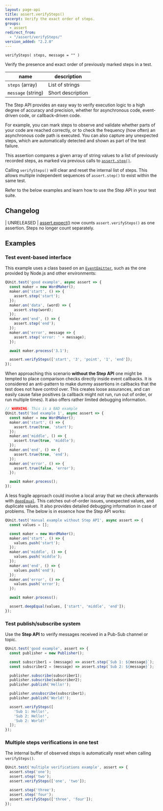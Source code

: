 ```yaml
---
layout: page-api
title: assert.verifySteps()
excerpt: Verify the exact order of steps.
groups:
  - assert
redirect_from:
  - "/assert/verifySteps/"
version_added: "2.2.0"
---
```


`verifySteps( steps, message = "" )`

Verify the presence and exact order of previously marked steps in a test.

| name | description |
|------|-------------|
| `steps` (array) | List of strings |
| `message` (string) | Short description |

The Step API provides an easy way to verify execution logic to a high degree of accuracy and precision, whether for asynchronous code, event-driven code, or callback-driven code.

For example, you can mark steps to observe and validate whether parts of your code are reached correctly, or to check the frequency (how often) an asynchronous code path is executed. You can also capture any unexpected steps, which are automatically detected and shown as part of the test failure.

This assertion compares a given array of string values to a list of previously recorded steps, as marked via previous calls to [`assert.step()`](./step.md).

Calling `verifySteps()` will clear and reset the internal list of steps. This allows multiple independent sequences of `assert.step()` to exist within the same test.

Refer to the below examples and learn how to use the Step API in your test suite.

## Changelog

| UNRELEASED | [assert.expect()](./expect.md) now counts `assert.verifySteps()` as one assertion. Steps no longer count separately.

## Examples

### Test event-based interface

This example uses a class based on an [`EventEmitter`](https://nodejs.org/api/events.html), such as the one provided by Node.js and other environments:

```js
QUnit.test('good example', async assert => {
  const maker = new WordMaker();
  maker.on('start', () => {
    assert.step('start');
  });
  maker.on('data', (word) => {
    assert.step(word);
  });
  maker.on('end', () => {
    assert.step('end');
  });
  maker.on('error', message => {
    assert.step('error: ' + message);
  });

  await maker.process('3.1');

  assert.verifySteps(['start', '3', 'point', '1', 'end']);
});
```

When approaching this scenario **without the Step API** one might be tempted to place comparison checks directly inside event callbacks. It is considered an anti-pattern to make dummy assertions in callbacks that the test does not have control over. This creates loose assurances, and can easily cause false positives (a callback might not run, run out of order, or run multiple times). It also offers rather limited debugging information.

```js
// WARNING: This is a BAD example
QUnit.test('bad example 1', async assert => {
  const maker = new WordMaker();
  maker.on('start', () => {
    assert.true(true, 'start');
  });
  maker.on('middle', () => {
    assert.true(true, 'middle');
  });
  maker.on('end', () => {
    assert.true(true, 'end');
  });
  maker.on('error', () => {
    assert.true(false, 'error');
  });

  await maker.process();
});
```

A less fragile approach could involve a local array that we check afterwards with [`deepEqual`](./deepEqual.md). This catches out-of-order issues, unexpected values, and duplicate values. It also provides detailed debugging information in case of problems. The below is in essence how the Step API works:

```js
QUnit.test('manual example without Step API', async assert => {
  const values = [];

  const maker = new WordMaker();
  maker.on('start', () => {
    values.push('start');
  });
  maker.on('middle', () => {
    values.push('middle');
  });
  maker.on('end', () => {
    values.push('end');
  });
  maker.on('error', () => {
    values.push('error');
  });

  await maker.process();

  assert.deepEqual(values, ['start', 'middle', 'end']);
});
```

### Test publish/subscribe system

Use the **Step API** to verify messages received in a Pub-Sub channel or topic.

```js
QUnit.test('good example', assert => {
  const publisher = new Publisher();

  const subscriber1 = (message) => assert.step(`Sub 1: ${message}`);
  const subscriber2 = (message) => assert.step(`Sub 2: ${message}`);

  publisher.subscribe(subscriber1);
  publisher.subscribe(subscriber2);
  publisher.publish('Hello!');

  publisher.unsubscribe(subscriber1);
  publisher.publish('World!');

  assert.verifySteps([
    'Sub 1: Hello!',
    'Sub 2: Hello!',
    'Sub 2: World!'
  ]);
});
```

### Multiple steps verifications in one test

The internal buffer of observed steps is automatically reset when calling `verifySteps()`.

```js
QUnit.test('multiple verifications example', assert => {
  assert.step('one');
  assert.step('two');
  assert.verifySteps(['one', 'two']);

  assert.step('three');
  assert.step('four');
  assert.verifySteps(['three', 'four']);
});
 ```
